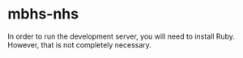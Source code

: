 # mbhs-nhs

In order to run the development server, you will need to install Ruby. However, that is not completely necessary.
